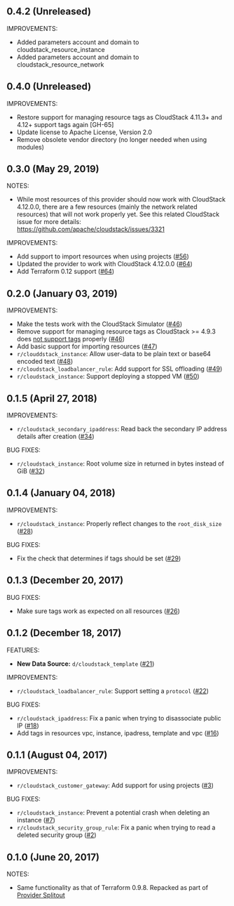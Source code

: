 ## 0.4.2 (Unreleased)

IMPROVEMENTS:

* Added parameters account and domain to cloudstack_resource_instance
* Added parameters account and domain to cloudstack_resource_network

## 0.4.0 (Unreleased)

IMPROVEMENTS:

* Restore support for managing resource tags as CloudStack 4.11.3+ and 4.12+ support tags again [GH-65]
* Update license to Apache License, Version 2.0
* Remove obsolete vendor directory (no longer needed when using modules)

## 0.3.0 (May 29, 2019)

NOTES:

* While most resources of this provider should now work with CloudStack 4.12.0.0, there are a
  few resources (mainly the network related resources) that will not work properly yet. See this
  related CloudStack issue for more details: https://github.com/apache/cloudstack/issues/3321

IMPROVEMENTS:

* Add support to import resources when using projects ([#56](https://github.com/lucasdk3/terraform-provider-cloudstack/issues/56))
* Updated the provider to work with CloudStack 4.12.0.0 ([#64](https://github.com/lucasdk3/terraform-provider-cloudstack/issues/64))
* Add Terraform 0.12 support ([#64](https://github.com/lucasdk3/terraform-provider-cloudstack/issues/64))

## 0.2.0 (January 03, 2019)

IMPROVEMENTS:

* Make the tests work with the CloudStack Simulator ([#46](https://github.com/lucasdk3/terraform-provider-cloudstack/issues/46))
* Remove support for managing resource tags as CloudStack >= 4.9.3 does [not support tags](https://github.com/apache/cloudstack/issues/3002) properly ([#46](https://github.com/lucasdk3/terraform-provider-cloudstack/issues/46))
* Add basic support for importing resources ([#47](https://github.com/lucasdk3/terraform-provider-cloudstack/issues/47))
* `r/clouddstack_instance`: Allow user-data to be plain text or base64 encoded text ([#48](https://github.com/lucasdk3/terraform-provider-cloudstack/issues/48))
* `r/cloudstack_loadbalancer_rule`: Add support for SSL offloading ([#49](https://github.com/lucasdk3/terraform-provider-cloudstack/issues/49))
* `r/cloudstack_instance`: Support deploying a stopped VM ([#50](https://github.com/lucasdk3/terraform-provider-cloudstack/issues/50))

## 0.1.5 (April 27, 2018)

IMPROVEMENTS:

* `r/cloudstack_secondary_ipaddress`: Read back the secondary IP address details after creation ([#34](https://github.com/lucasdk3/terraform-provider-cloudstack/issues/34))

BUG FIXES:

* `r/cloudstack_instance`: Root volume size in returned in bytes instead of GiB ([#32](https://github.com/lucasdk3/terraform-provider-cloudstack/issues/32))

## 0.1.4 (January 04, 2018)

IMPROVEMENTS:

* `r/cloudstack_instance`: Properly reflect changes to the `root_disk_size` ([#28](https://github.com/lucasdk3/terraform-provider-cloudstack/issues/28))

BUG FIXES:

* Fix the check that determines if tags should be set ([#29](https://github.com/lucasdk3/terraform-provider-cloudstack/issues/29))

## 0.1.3 (December 20, 2017)

BUG FIXES:

* Make sure tags work as expected on all resources ([#26](https://github.com/lucasdk3/terraform-provider-cloudstack/issues/26))

## 0.1.2 (December 18, 2017)

FEATURES:

* **New Data Source:** `d/cloudstack_template` ([#21](https://github.com/lucasdk3/terraform-provider-cloudstack/issues/21))

IMPROVEMENTS:

* `r/cloudstack_loadbalancer_rule`: Support setting a `protocol` ([#22](https://github.com/lucasdk3/terraform-provider-cloudstack/issues/22))

BUG FIXES:

* `r/cloudstack_ipaddress`: Fix a panic when trying to disassociate public IP ([#18](https://github.com/lucasdk3/terraform-provider-cloudstack/issues/18))
* Add tags in resources vpc, instance, ipadress, template and vpc ([#16](https://github.com/lucasdk3/terraform-provider-cloudstack/issues/16))

## 0.1.1 (August 04, 2017)

IMPROVEMENTS:

* `r/cloudstack_customer_gateway`: Add support for using projects ([#3](https://github.com/lucasdk3/terraform-provider-cloudstack/issues/3))

BUG FIXES:

* `r/cloudstack_instance`: Prevent a potential crash when deleting an instance ([#7](https://github.com/lucasdk3/terraform-provider-cloudstack/issues/7))
* `r/cloudstack_security_group_rule`: Fix a panic when trying to read a deleted security group ([#2](https://github.com/lucasdk3/terraform-provider-cloudstack/issues/2))

## 0.1.0 (June 20, 2017)

NOTES:

* Same functionality as that of Terraform 0.9.8. Repacked as part of [Provider Splitout](https://www.hashicorp.com/blog/upcoming-provider-changes-in-terraform-0-10/)
